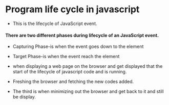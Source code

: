 # Program life cycle in javascript

* This is the lifecycle of JavaScript event.

#### There are two different phases during lifecycle of an JavaScript event.

* Capturing Phase-is when the event goes down to the element

* Target Phase-is when the event reach the element


* when displaying a web page on the browser and get displayed that the start of the lifecycle of javascript code and is running.
* Freshing the browser and fetching the new codes added.
* The third is when minimizing out the browser and get back to it and still be display.



